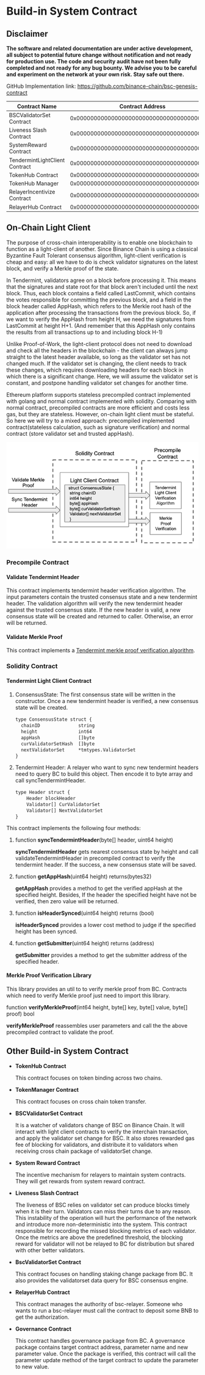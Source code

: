 # Build-in System Contract

## Disclaimer

**The software and related documentation are under active development,
all subject to potential future change without notification and not ready for production use.
The code and security audit have not been fully completed and not ready for any bug bounty.
We advise you to be careful and experiment on the network at your own risk. Stay safe out there.**


GitHub Implementation link: <https://github.com/binance-chain/bsc-genesis-contract>


| Contract Name         | Contract Address  | ABI file |
| --------------------- | ----------------- | ------------- |
| BSCValidatorSet Contract | 0x0000000000000000000000000000000000001000 | [bscvalidatorset](../../system-smart-contract/bscvalidatorset.abi)|
| Liveness Slash Contract | 0x0000000000000000000000000000000000001001 | [slashindicator](../../system-smart-contract/slashindicator.abi)|
| SystemReward Contract | 0x0000000000000000000000000000000000001002 | [systemreward](../../system-smart-contract/systemreward.abi)|
| TendermintLightClient Contract | 0x0000000000000000000000000000000000001003 | [tendermintlightclient](../../system-smart-contract/tendermintlightclient.abi) |
| TokenHub Contract | 0x0000000000000000000000000000000000001004 | [tokenhub](../../system-smart-contract/tokenhub.abi)|
| TokenHub Manager | 0x0000000000000000000000000000000000001008 | [tokenhub](../../system-smart-contract/tokenmanager.abi)|
| RelayerIncentivize Contract | 0x0000000000000000000000000000000000001005 | [relayerincentivize](../../system-smart-contract/relayerincentivize.abi)|
| RelayerHub Contract | 0x0000000000000000000000000000000000001006 | [relayerhub](../../system-smart-contract/relayerhub.abi) |

## On-Chain Light Client

The purpose of cross-chain interoperability is to enable one blockchain to function as a light-client of another. Since Binance Chain is using a classical Byzantine Fault Tolerant consensus algorithm, light-client verification is cheap and easy: all we have to do is check validator signatures on the latest block, and verify a Merkle proof of the state.

In Tendermint, validators agree on a block before processing it. This means that the signatures and state root for that block aren't included until the next block. Thus, each block contains a field called LastCommit, which contains the votes responsible for committing the previous block, and a field in the block header called AppHash, which refers to the Merkle root hash of the application after processing the transactions from the previous block. So, if we want to verify the AppHash from height H, we need the signatures from LastCommit at height H+1. (And remember that this AppHash only contains the results from all transactions up to and including block H-1)

Unlike Proof-of-Work, the light-client protocol does not need to download and check all the headers in the blockchain - the client can always jump straight to the latest header available, so long as the validator set has not changed much. If the validator set is changing, the client needs to track these changes, which requires downloading headers for each block in which there is a significant change. Here, we will assume the validator set is constant, and postpone handling validator set changes for another time.

Ethereum platform supports stateless precompiled contract implemented with golang and normal contract implemented with solidity. Comparing with normal contract, precompiled contracts are more efficient and costs less gas, but they are stateless. However, on-chain light client must be stateful. So here we will try to a mixed approach: precompiled implemented contract(stateless calculation, such as signature verification) and normal contract (store validator set and trusted appHash).

![img](../../../assets/lightclient.png)

### Precompile Contract

#### Validate Tendermint Header

This contract implements tendermint header verification algorithm. The input parameters contain the trusted consensus state and a new tendermint header. The validation algorithm will verify the new tendermint header against the trusted consensus state. If the new header is valid, a new consensus state will be created and returned to caller. Otherwise, an error will be returned.

#### Validate Merkle Proof

This contract implements a [Tendermint merkle proof verification algorithm](https://github.com/tendermint/tendermint/blob/master/docs/architecture/adr-026-general-merkle-proof.md).

### Solidity Contract

#### Tendermint Light Client Contract

1. ConsensusState: The first consensus state will be written in the constructor. Once a new tendermint header is verified, a new consensus state will be created.
    ```golang
    type ConsensusState struct {
      chainID              string
      height               int64
      appHash              []byte
      curValidatorSetHash  []byte
      nextValidatorSet     *tmtypes.ValidatorSet
    }
    ```
2. Tendermint Header: A relayer who want to sync new tendermint headers need to query BC to build this object. Then encode it to byte array and call syncTendermintHeader.
    ```golang
    type Header struct {
        Header blockHeader
        Validator[] CurValidatorSet
        Validator[] NextValidatorSet
    }
    ```
This contract implements the following four methods:

1. function **syncTendermintHeader**(byte[] header, uint64 height)

    **syncTendermintHeader** gets nearest consensus state by height and call validateTendermintHeader in precompiled contract to verify the tendermint header. If the success, a new consensus state will be saved.

2. function **getAppHash**(uint64 height) returns(bytes32)

    **getAppHash** provides a method to get the verified appHash at the specified height. Besides, If the header the specified height have not be verified, then zero value will be returned.

3. function **isHeaderSynced**(uint64 height) returns (bool)

    **isHeaderSynced** provides a lower cost method to judge if the specified height has been synced.

4. function **getSubmitter**(uint64 height) returns (address)

    **getSubmitter** provides a method to get the submitter address of the specified header.

#### Merkle Proof Verification Library
This library provides an util to to verify merkle proof from BC. Contracts which need to verify Merkle proof just need to import this library.

function **verifyMerkleProof**(int64 height, byte[] key, byte[] value, byte[] proof) bool

**verifyMerkleProof** reassembles user parameters and call the the above precompiled contract to validate the proof.

## Other Build-in System Contract

* **TokenHub Contract**

    This contract focuses on token binding across two chains.

* **TokenManager Contract**

    This contract focuses on cross chain token transfer.

* **BSCValidatorSet Contract**

    It is a watcher of validators change of BSC on Binance Chain. It will interact with light client contracts to verify the interchain transaction, and apply the validator set change for BSC. It also stores rewarded gas fee of blocking for validators, and distribute it to validators when receiving cross chain package of validatorSet change.

* **System Reward Contract**

    The incentive mechanism for relayers to maintain system contracts. They will get rewards from system reward contract.

* **Liveness Slash Contract**

    The liveness of BSC relies on validator set can produce blocks timely when it is their turn. Validators can miss their turns due to any reason. This instability of the operation will hurt the performance of the network and introduce more non-deterministic into the system. This contract responsible for recording the missed blocking metrics of each validator. Once the metrics are above the predefined threshold, the blocking reward for validator will not be relayed to BC for distribution but shared with other better validators.

* **BscValidatorSet Contract**

    This contract focuses on handling staking change package from BC. It also provides the validatorset data query for BSC consensus engine.

* **RelayerHub Contract**

    This contract manages the authority of bsc-relayer. Someone who wants to run a bsc-relayer must call the contract to deposit some BNB to get the authorization.

* **Governance Contract**

    This contract handles governance package from BC. A governance package contains target contract address, parameter name and new parameter value. Once the package is verified, this contract will call the parameter update method of the target contract to update the parameter to new value.

